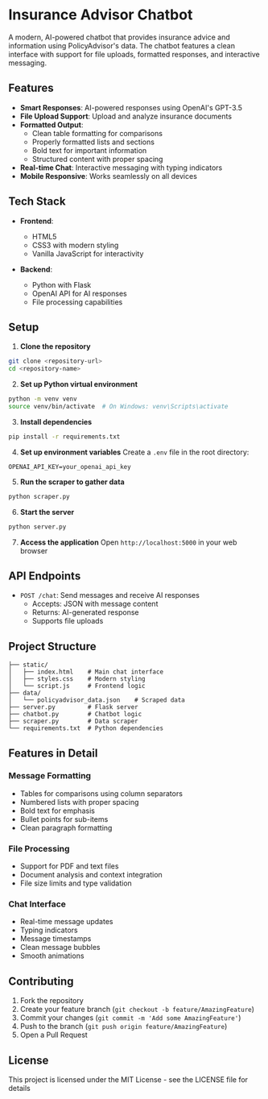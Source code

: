 # Insurance Advisor Chatbot

A modern, AI-powered chatbot that provides insurance advice and information using PolicyAdvisor's data. The chatbot features a clean interface with support for file uploads, formatted responses, and interactive messaging.

## Features

- **Smart Responses**: AI-powered responses using OpenAI's GPT-3.5
- **File Upload Support**: Upload and analyze insurance documents
- **Formatted Output**: 
  - Clean table formatting for comparisons
  - Properly formatted lists and sections
  - Bold text for important information
  - Structured content with proper spacing
- **Real-time Chat**: Interactive messaging with typing indicators
- **Mobile Responsive**: Works seamlessly on all devices

## Tech Stack

- **Frontend**:
  - HTML5
  - CSS3 with modern styling
  - Vanilla JavaScript for interactivity
  
- **Backend**:
  - Python with Flask
  - OpenAI API for AI responses
  - File processing capabilities

## Setup

1. **Clone the repository**
```bash
git clone <repository-url>
cd <repository-name>
```

2. **Set up Python virtual environment**
```bash
python -m venv venv
source venv/bin/activate  # On Windows: venv\Scripts\activate
```

3. **Install dependencies**
```bash
pip install -r requirements.txt
```

4. **Set up environment variables**
Create a `.env` file in the root directory:
```
OPENAI_API_KEY=your_openai_api_key
```

5. **Run the scraper to gather data**
```bash
python scraper.py
```

6. **Start the server**
```bash
python server.py
```

7. **Access the application**
Open `http://localhost:5000` in your web browser

## API Endpoints

- `POST /chat`: Send messages and receive AI responses
  - Accepts: JSON with message content
  - Returns: AI-generated response
  - Supports file uploads

## Project Structure

```
├── static/
│   ├── index.html    # Main chat interface
│   ├── styles.css    # Modern styling
│   └── script.js     # Frontend logic
├── data/
│   └── policyadvisor_data.json    # Scraped data
├── server.py         # Flask server
├── chatbot.py        # Chatbot logic
├── scraper.py        # Data scraper
└── requirements.txt  # Python dependencies
```

## Features in Detail

### Message Formatting
- Tables for comparisons using column separators
- Numbered lists with proper spacing
- Bold text for emphasis
- Bullet points for sub-items
- Clean paragraph formatting

### File Processing
- Support for PDF and text files
- Document analysis and context integration
- File size limits and type validation

### Chat Interface
- Real-time message updates
- Typing indicators
- Message timestamps
- Clean message bubbles
- Smooth animations

## Contributing

1. Fork the repository
2. Create your feature branch (`git checkout -b feature/AmazingFeature`)
3. Commit your changes (`git commit -m 'Add some AmazingFeature'`)
4. Push to the branch (`git push origin feature/AmazingFeature`)
5. Open a Pull Request

## License

This project is licensed under the MIT License - see the LICENSE file for details